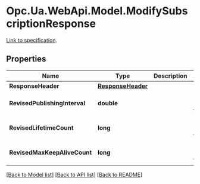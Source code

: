 # Opc.Ua.WebApi.Model.ModifySubscriptionResponse
[Link to specification](https://reference.opcfoundation.org/v105/Core/docs/Part4/5.14.3/#5.14.3.2).

## Properties

Name | Type | Description | Notes
------------ | ------------- | ------------- | -------------
**ResponseHeader** | [**ResponseHeader**](ResponseHeader.md) |  | [optional] 
**RevisedPublishingInterval** | **double** |  | [optional] [default to 0D]
**RevisedLifetimeCount** | **long** |  | [optional] [default to 0]
**RevisedMaxKeepAliveCount** | **long** |  | [optional] [default to 0]

[[Back to Model list]](../README.md#documentation-for-models) [[Back to API list]](../README.md#documentation-for-api-endpoints) [[Back to README]](../README.md)

